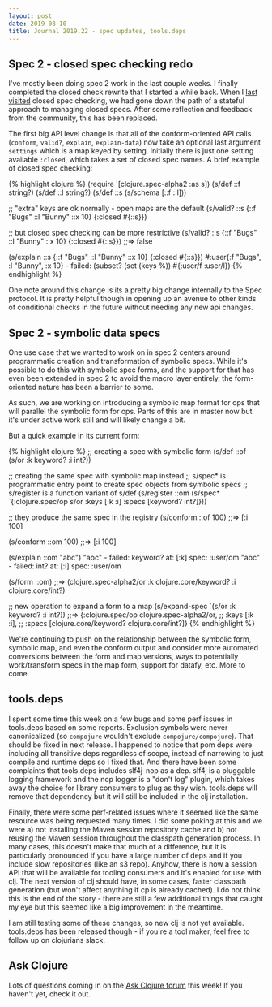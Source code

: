 ```yaml
---
layout: post
date: 2019-08-10
title: Journal 2019.22 - spec updates, tools.deps
---
```


## Spec 2 - closed spec checking redo

I've mostly been doing spec 2 work in the last couple weeks. I finally completed the closed check rewrite that I started a while back. When I [last visited](http://insideclojure.org/2019/04/19/journal/) closed spec checking, we had gone down the path of a stateful approach to managing closed specs. After some reflection and feedback from the community, this has been replaced.

The first big API level change is that all of the conform-oriented API calls (`conform`, `valid?`, `explain`, `explain-data`) now take an optional last argument `settings` which is a map keyed by setting. Initially there is just one setting available `:closed`, which takes a set of closed spec names. A brief example of closed spec checking:

{% highlight clojure %}
(require '[clojure.spec-alpha2 :as s])
(s/def ::f string?)
(s/def ::l string?)
(s/def ::s (s/schema [::f ::l]))

;; "extra" keys are ok normally - open maps are the default
(s/valid? ::s {::f "Bugs" ::l "Bunny" ::x 10} {:closed #{::s}})

;; but closed spec checking can be more restrictive
(s/valid? ::s {::f "Bugs" ::l "Bunny" ::x 10} {:closed #{::s}})
;;=> false

(s/explain ::s {::f "Bugs" ::l "Bunny" ::x 10} {:closed #{::s}})
#:user{:f "Bugs", :l "Bunny", :x 10} - failed: (subset? (set (keys %)) #{:user/f :user/l})
{% endhighlight %}

One note around this change is its a pretty big change internally to the Spec protocol. It is pretty helpful though in opening up an avenue to other kinds of conditional checks in the future without needing any new api changes.

## Spec 2 - symbolic data specs

One use case that we wanted to work on in spec 2 centers around programmatic creation and transformation of symbolic specs.
While it's possible to do this with symbolic spec forms, and the support for that has even been extended in spec 2 to avoid
the macro layer entirely, the form-oriented nature has been a barrier to some.

As such, we are working on introducing a symbolic map format for ops that will parallel the symbolic form for ops. Parts of
this are in master now but it's under active work still and will likely change a bit.

But a quick example in its current form:

{% highlight clojure %}
;; creating a spec with symbolic form
(s/def ::of (s/or :k keyword? :i int?))

;; creating the same spec with symbolic map instead
;; s/spec* is programmatic entry point to create spec objects from symbolic specs
;; s/register is a function variant of s/def
(s/register ::om 
  (s/spec* 
    `{:clojure.spec/op s/or :keys [:k :i] :specs [keyword? int?]}))

;; they produce the same spec in the registry
(s/conform ::of 100)
;;=> [:i 100]

(s/conform ::om 100)
;;=> [:i 100]

(s/explain ::om "abc")
"abc" - failed: keyword? at: [:k] spec: :user/om
"abc" - failed: int? at: [:i] spec: :user/om

(s/form ::om)
;;=> (clojure.spec-alpha2/or :k clojure.core/keyword? :i clojure.core/int?)

;; new operation to expand a form to a map
(s/expand-spec `(s/or :k keyword? :i int?))
;;=> {:clojure.spec/op clojure.spec-alpha2/or, 
;;    :keys [:k :i], 
;;    :specs [clojure.core/keyword? clojure.core/int?]}
{% endhighlight %}

We're continuing to push on the relationship between the symbolic form, symbolic map, and even the conform output and consider more automated conversions between the form and map versions, ways to potentially work/transform specs in the map form, support for datafy, etc. More to come.

## tools.deps

I spent some time this week on a few bugs and some perf issues in tools.deps based on some reports. Exclusion symbols were never canonicalized (so `compojure` wouldn't exclude `compojure/compojure`). That should be fixed in next release. I happened to notice that pom deps were including all transitive deps regardless of scope, instead of narrowing to just compile and runtime deps so I fixed that. And there have been some complaints that tools.deps includes slf4j-nop as a dep. slf4j is a pluggable logging framework and the nop logger is a "don't log" plugin, which takes away the choice for library consumers to plug as they wish. tools.deps will remove that dependency but it will still be included in the clj installation.

Finally, there were some perf-related issues where it seemed like the same resource was being requested many times. I did some poking at this and we were a) not installing the Maven session repository cache and b) not reusing the Maven session throughout the classpath generation process. In many cases, this doesn't make that much of a difference, but it is particularly pronounced if you have a large number of deps and if you include slow repositories (like an s3 repo). Anyhow, there is now a session API that will be available for tooling consumers and it's enabled for use with clj. The next version of clj should have, in some cases, faster classpath generation (but won't affect anything if cp is already cached). I do not think this is the end of the story - there are still a few additional things that caught my eye but this seemed like a big improvement in the meantime.

I am still testing some of these changes, so new clj is not yet available. tools.deps has been released though - if you're a tool maker, feel free to follow up on clojurians slack.

## Ask Clojure

Lots of questions coming in on the [Ask Clojure forum](https://ask.clojure.org) this week! If you haven't yet, check it out.

